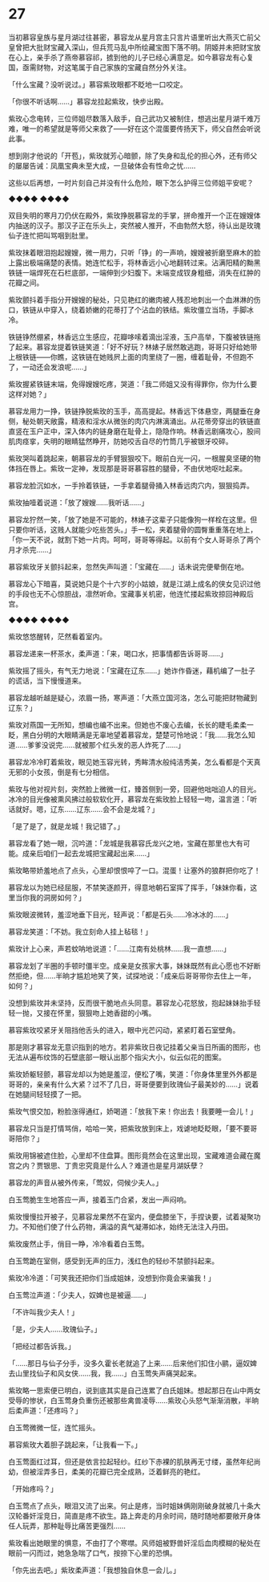 # 27

当初慕容皇族与星月湖过往甚密，慕容龙从星月宫主只言片语里听出大燕灭亡前父皇曾把大批财宝藏入深山，但兵荒马乱中所绘藏宝图下落不明。阴姬并未把财宝放在心上，亲手杀了燕帝慕容祁，掳到他的儿子已经心满意足。如今慕容龙有心复国，亟需财物，对这笔属于自己家族的宝藏自然分外关注。

「什么宝藏？没听说过。」慕容紫玫眼都不眨地一口咬定。

「你很不听话啊……」慕容龙拉起紫玫，快步出殿。

紫玫心念电转，三位师姐尽数落入敌手，自己武功又被制住，想逃出星月湖千难万难，唯一的希望就是等师父来救了——好在这个混蛋要传扬天下，师父自然会听说此事。

想到刚才他说的「开苞」，紫玫就芳心暗颤，除了失身和乱伦的担心外，还有师父的屡屡告诫：凤凰宝典未至大成，一旦破体会有性命之忧……

这些以后再想，一时片刻自己并没有什么危险，眼下怎么护得三位师姐平安呢？

◆◆◆◆ ◆◆◆◆

双目失明的寒月刀仍伏在殿外，紫玫挣脱慕容龙的手掌，拼命推开一个正在嫂嫂体内抽送的汉子。那汉子正在乐头上，突然被人推开，不由勃然大怒，待认出是玫瑰仙子连忙把叫骂咽到肚里。

紫玫抹着眼泪抱起嫂嫂，微一用力，只听「铮」的一声响，嫂嫂被折磨至麻木的脸上露出极端痛楚的表情。她连忙松手，将林香远小心地翻转过来。沾满阳精的黝黑铁链一端焊死在石栏底部，一端伸到少妇腹下。末端变成钗身粗细，消失在红肿的花瓣之间。

紫玫颤抖着手指分开嫂嫂的秘处，只见艳红的嫩肉被人残忍地刺出一个血淋淋的伤口，铁链从中穿入，绕着娇嫩的花蒂打了个沾血的铁结。紫玫僵立当场，手脚冰冷。

铁链铮然绷紧，林香远立生感应，花瓣哆嗦着滴出淫液，玉户高举，下腹被铁链拖了起来。慕容龙提着铁链笑道：「好不好玩？林婊子居然敢逃跑，哥哥只好给她带上根铁链——你瞧，这铁链在她贱屄上面的肉里绕了一圈，缠着耻骨，不但跑不了，一动还会发浪呢……」

紫玫握紧铁链末端，免得嫂嫂吃疼，哭道：「我二师姐又没有得罪你，你为什么要这样对她？」

慕容龙用力一挣，铁链挣脱紫玫的玉手，高高提起。林香远下体悬空，两腿垂在身侧，秘处朝天敞露，精液和淫水从微张的肉穴内淋漓涌出。从花蒂旁穿出的铁链直直竖在玉户正中，深入体内的链身磨在耻骨上，隐隐作响。林香远剧痛攻心，股间肌肉痉挛，失明的眼睛猛然睁开，防她咬舌自尽的竹筒几乎被银牙咬碎。

紫玫哭叫着跳起来，朝慕容龙的手臂狠狠咬下。眼前白光一闪，一根腥臭坚硬的物体挡在唇上。紫玫一定神，发现那是哥哥慕容胜的腿骨，不由伏地呕吐起来。

慕容龙脸沉如水，一手拎着铁链，一手拿着腿骨捅入林香远肉穴内，狠狠捣弄。

紫玫抽噎着说道：「放了嫂嫂……我听话……」

慕容龙狞然一笑，「放了她是不可能的，林婊子这辈子只能像狗一样栓在这里。但只要你听话，这贱人就能少吃些苦头。」手一松，夹着腿骨的圆臀重重落在地上，「你一天不说，就割下她一片肉。呵呵，哥哥等得起。以前有个女人哥哥杀了两个月才杀完……」

慕容紫玫牙关颤抖起来，忽然失声叫道：「宝藏在……」话未说完便晕倒在地。

慕容龙心下暗喜，莫说她只是个十六岁的小姑娘，就是江湖上成名的侠女见识过他的手段也无不心惊胆战，凛然听命。宝藏事关机密，他连忙搂起紫玫掠回神殿后宫。

◆◆◆◆ ◆◆◆◆

紫玫悠悠醒转，茫然看着室内。

慕容龙递来一杯茶水，柔声道：「来，喝口水，把事情都告诉哥哥……」

紫玫摇了摇头，有气无力地说：「宝藏在辽东……」她诈作昏迷，藉机编了一肚子的谎话，当下慢慢道来。

慕容龙越听越是疑心，浓眉一扬，寒声道：「大燕立国河洛，怎么可能把财物藏到辽东？」

紫玫对燕国一无所知，想编也编不出来。但她也不废心去编，长长的睫毛柔柔一眨，黑白分明的大眼睛满是无辜地望着慕容龙，楚楚可怜地说：「我……我怎么知道……爹爹没说完……就被那个红头发的恶人炸死了……」

慕容龙冷冷盯着紫玫，眼见她玉容光转，秀眸清水般纯洁秀美，怎么看都是个天真无邪的小女孩，倒是有七分相信。

紫玫与他对视片刻，突然脸上微微一红，臻首侧到一旁，回避他咄咄迫人的目光。冰冷的目光像被熏风拂过般软软化开，慕容龙在紫玫脸上轻轻一吻，温言道：「听话就好。嗯，辽东……辽东……会不会是龙城？」

「是了是了，就是龙城！我记错了。」

慕容龙看了她一眼，沉吟道：「龙城是我慕容氏龙兴之地，宝藏在那里也大有可能。成亲后咱们一起去龙城把宝藏起出来……」

紫玫略带娇羞地点了点头，心里却恨恨啐了一口。混蛋！让塞外的狼群把你吃了！

慕容龙以为她已经屈服，不禁笑逐颜开，得意地朝石室挥了挥手，「妹妹你看，这里当你我的洞房如何？」

紫玫眼波微转，羞涩地垂下目光，轻声说：「都是石头……冷冰冰的……」

慕容龙笑道：「不妨。我立刻命人挂上毡毯！」

紫玫计上心来，声若蚊呐地说道：「……江南有处桃林……我一直想……」

慕容龙划了半圈的手顿时僵半空。成亲是女孩家大事，妹妹既然有此心愿也不好断然拒绝，但……半晌才尴尬地笑了笑，试探地说：「成亲后哥哥带你去住上一年，如何？」

没想到紫玫并未坚持，反而很干脆地点头同意。慕容龙心花怒放，抱起妹妹抬手轻轻一抛，又接在怀里，狠狠吻上她香甜的小嘴。

慕容紫玫咬紧牙关阻挡他舌头的进入，眼中光芒闪动，紧紧盯着石室壁角。

那是刚才慕容龙无意识指到的地方。若非紫玫日夜记挂着父亲当日所画的图形，也无法从遍布纹饰的石壁底部一眼认出那个指尖大小，似云似花的图案。

紫玫娇躯轻颤，慕容龙却以为她是羞涩，便松了嘴，笑道：「你身体里里外外都是哥哥的，亲亲有什么大紧？过不了几日，哥哥便要到玫瑰仙子最美妙的……」说着在她腿间轻轻摸了一把。

紫玫气恨交加，粉脸涨得通红，娇喝道：「放我下来！你出去！我要睡一会儿！」

慕容龙只当是打情骂俏，哈哈一笑，把紫玫放到床上，戏谑地眨眨眼，「要不要哥哥陪你？」

紫玫用锦被遮住脸，心里却不住盘算。图形竟然会在这里出现，宝藏难道会藏在魔宫之内？贾银思、丁贵忠究竟是什么人？难道也是星月湖妖孽？

慕容龙的声音从被外传来，「莺奴，伺候少夫人。」

白玉莺脆生生地答应一声，接着玉门合紧，发出一声闷响。

紫玫慢慢拉开被子，见慕容龙果然不在室内，便盘膝坐下，手捏诀要，试着凝聚功力。不知他们使了什么药物，满溢的真气凝滞如冰，始终无法注入丹田。

紫玫废然止手，俏目一睁，冷冷看着白玉莺。

白玉莺跪在室侧，感受到无声的压力，浅红色的轻纱不禁颤抖起来。

紫玫冷冷道：「可笑我还把你们当成姐妹，没想到你竟会来骗我！」

白玉莺泣声道：「少夫人，奴婢也是被逼……」

「不许叫我少夫人！」

「是，少夫人……玫瑰仙子。」

「把经过都告诉我。」

「……那日与仙子分手，没多久霍长老就追了上来……后来他们扣住小鹂，逼奴婢去山里找仙子和风女侠……我，我……」白玉莺失声痛哭起来。

紫玫略一思索便已明白，说到底其实是自己连累了白氏姐妹。想起那日在山中两女受辱的惨状，白玉莺身负重伤还被那些禽兽凌辱……紫玫心头怒气渐渐消散，半晌后柔声道：「还疼吗？」

白玉莺微微一怔，连忙摇头。

慕容紫玫大着胆子跳起来，「让我看一下。」

白玉莺面红过耳，但还是依言拉起轻纱。红纱下赤裸的肌肤再无寸缕，虽然年纪尚幼，但被淫弄多日，柔美的花瓣已完全成熟，泛着鲜亮的艳红。

「开始疼吗？」

白玉莺点了点头，眼泪又流了出来。何止是疼，当时姐妹俩刚刚破身就被几十条大汉轮番奸淫竞日，简直是疼不欲生。路上奔走的月余时间，随时随地都要敞开身体任人玩弄，那种耻辱比痛苦更强烈……

紫玫看出她眼里的惧意，不由打了个寒噤。风师姐被野兽奸淫后血肉模糊的秘处在眼前一闪而过，她急急喘了口气，按捺下心里的恐惧。

「你先出去吧。」紫玫柔声道：「我想独自休息一会儿。」
